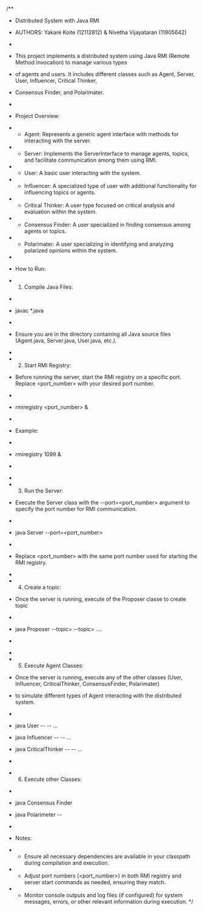 /**
 * Distributed System with Java RMI
 * AUTHORS: Yakaré Koite (12112812) & Nivetha Vijayataran (11905642)
 *
 * This project implements a distributed system using Java RMI (Remote Method Invocation) to manage various types
 * of agents and users. It includes different classes such as Agent, Server, User, Influencer, Critical Thinker,
 * Consensus Finder, and Polarimater.
 *
 * Project Overview:
 * - Agent: Represents a generic agent interface with methods for interacting with the server.
 * - Server: Implements the ServerInterface to manage agents, topics, and facilitate communication among them using RMI.
 * - User: A basic user interacting with the system.
 * - Influencer: A specialized type of user with additional functionality for influencing topics or agents.
 * - Critical Thinker: A user type focused on critical analysis and evaluation within the system.
 * - Consensus Finder: A user specialized in finding consensus among agents or topics.
 * - Polarimater: A user specializing in identifying and analyzing polarized opinions within the system.
 *
 * How to Run:
 * 1. Compile Java Files:
 *    ```bash
 *    javac *.java
 *    ```
 *    Ensure you are in the directory containing all Java source files (Agent.java, Server.java, User.java, etc.).
 *
 * 2. Start RMI Registry:
 *    Before running the server, start the RMI registry on a specific port. Replace <port_number> with your desired port number.
 *    ```bash
 *    rmiregistry <port_number> &
 *    ```
 *    Example:
 *    ```bash
 *    rmiregistry 1099 &
 *    ```
 *
 * 3. Run the Server:
 *    Execute the Server class with the --port=<port_number> argument to specify the port number for RMI communication.
 *    ```bash
 *    java Server --port=<port_number>
 *    ```
 *    Replace <port_number> with the same port number used for starting the RMI registry.
 *

 * 4. Create a topic:
 *    Once the server is running, execute of the Proposer classe to create topic 
 *    ```bash
 *    java Proposer --topic=<TopicName > --topic=<TopicName > ....
 *    ```
 *

 * 5.  Execute Agent Classes:
 *    Once the server is running, execute any of the other classes (User, Influencer, CriticalThinker, ConsensusFinder, Polarimater)
 *    to simulate different types of Agent interacting with the distributed system.
 *    ```bash
 *    java User --<Username> --<Username> ...
 *    java Influencer --<Username>  --<Username> ...
 *    java CriticalThinker --<Username>  --<Username> ...
 *    ```

 * 6. Execute other Classes:
 *    ```bash
 *    java Consensus Finder
 *    java Polarimeter --<delay>
 *    ```

 * Notes:
 * - Ensure all necessary dependencies are available in your classpath during compilation and execution.
 * - Adjust port numbers (<port_number>) in both RMI registry and server start commands as needed, ensuring they match.
 * - Monitor console outputs and log files (if configured) for system messages, errors, or other relevant information during execution.
 */

